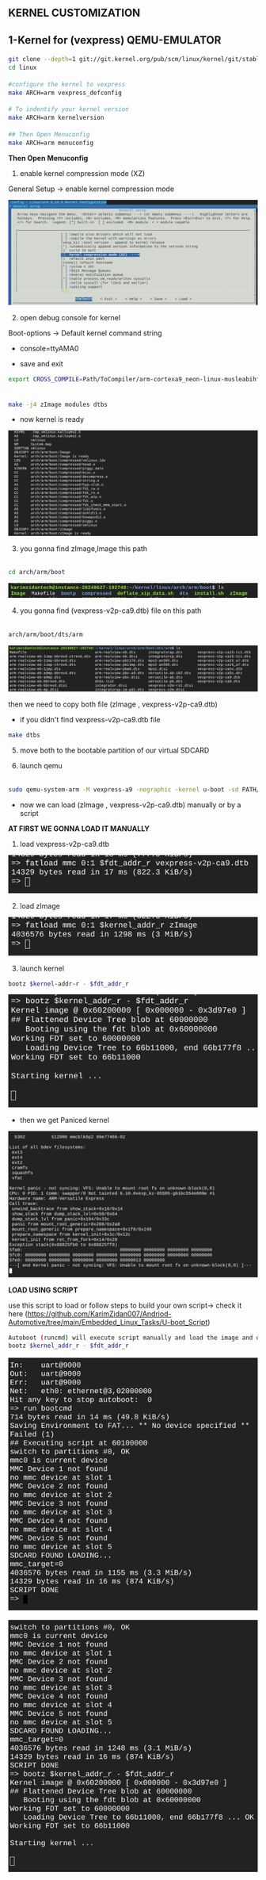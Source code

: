 ## KERNEL CUSTOMIZATION



## 1-Kernel for (vexpress) QEMU-EMULATOR 

```bash
git clone --depth=1 git://git.kernel.org/pub/scm/linux/kernel/git/stable/linux.git
cd linux

#configure the kernel to vexpress
make ARCH=arm vexpress_defconfig

# To indentify your kernel version 
make ARCH=arm kernelversion

## Then Open Menuconfig
make ARCH=arm menuconfig


```
**Then Open Menuconfig**

1. enable kernel compression mode (XZ)

General Setup -> enable kernel compression mode


![2](images/5.png)


2. open debug console for kernel 

Boot-options -> Default kernel command string

- console=ttyAMA0

- save and exit 


```bash
export CROSS_COMPILE=Path/ToCompiler/arm-cortexa9_neon-linux-musleabihf-


make -j4 zImage modules dtbs

```
- now kernel is ready 

![2](images/6.png)



3. you gonna find zImage,Image this path 

```bash

cd arch/arm/boot

```
![2](images/7.png)


4. you gonna find (vexpress-v2p-ca9.dtb) file on this path

```bash

arch/arm/boot/dts/arm

```
![2](images/8.png)

then we need to copy both file (zImage , vexpress-v2p-ca9.dtb)

- if you didn't find vexpress-v2p-ca9.dtb file

```bash
make dtbs 
```

5. move both to the bootable partition of our virtual SDCARD


6. launch qemu 

```bash 

sudo qemu-system-arm -M vexpress-a9 -nographic -kernel u-boot -sd PATH/TO/EMULATEDSD.img -net nic -net tap,ifname=tap0,script=/PATH/TO/NETWORKSCRIPT


```
- now we can load (zImage , vexpress-v2p-ca9.dtb) manually or by a script 

**AT FIRST WE GONNA LOAD IT MANUALLY** 

1. load vexpress-v2p-ca9.dtb

![2](images/9.png)


2. load zImage

![2](images/10.png)

3. launch kernel

```bash
bootz $kernel-addr-r - $fdt_addr_r
```

![2](images/11.png)


- then we get Paniced kernel 


![2](images/12.png)


**LOAD USING SCRIPT** 

 use this script to load or follow steps to build your own script-> check it here (https://github.com/KarimZidan007/Andriod-Automotive/tree/main/Embedded_Linux_Tasks/U-boot_Script)


```bash
Autoboot (runcmd) will execute script manually and load the image and dtb file
bootz $kernel_addr_r - $fdt_addr_r 
```
![2](images/13.png)

![2](images/14.png)


